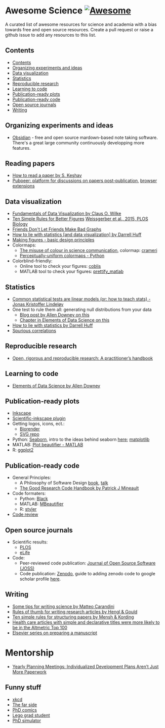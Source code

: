 # Awesome Science  [![Awesome](https://cdn.rawgit.com/sindresorhus/awesome/d7305f38d29fed78fa85652e3a63e154dd8e8829/media/badge.svg)](https://github.com/sindresorhus/awesome)

A curated list of awesome resources for science and academia with a bias towards free and open source resources. Create a pull request or raise a github issue to add any resources to this list. 

## Contents

<!-- START_TOC -->

* [Contents](#contents)
* [Organizing experiments and ideas](#organizing-experiments-and-ideas)
* [Data visualization](#data-visualization)
* [Statistics](#statistics)
* [Reproducible research](#reproducible-research)
* [Learning to code](#learning-to-code)
* [Publication-ready plots](#publication-ready-plots)
* [Publication-ready code](#publication-ready-code)
* [Open source journals](#open-source-journals)
* [Writing](#writing)

<!-- END_TOC -->

## Organizing experiments and ideas

- [Obsidian](https://obsidian.md/) - free and open source mardown-based note taking software. There's a great large community continuously developping more features. 

## Reading papers 

- [How to read a paper by S. Keshav](HowtoReadPaper.pdf)
- [Pubpeer: platform  for discussions on papers post-publication](https://pubpeer.com/), [browser extensions](https://www.pubpeer.com/static/extensions)

## Data visualization

- [Fundamentals of Data Visualization by Claus O. Wilke](https://clauswilke.com/dataviz)
- [Ten Simple Rules for Better Figures](https://journals.plos.org/ploscompbiol/article?id=10.1371/journal.pcbi.1003833)
  [Weissgerber et al., 2015, PLOS Biology](https://journals.plos.org/plosbiology/article?id=10.1371/journal.pbio.1002128)
- [Friends Don't Let Friends Make Bad Graphs](https://github.com/cxli233/FriendsDontLetFriends)
- [How to lie with statistics [and data visualization] by Darrell Huff](https://archive.org/details/HowToLieWithStatistics_201608)
- [Making figures - basic design principles](https://www.nature.com/articles/d41586-024-03477-0)
- Colormaps:
  - [The misuse of colour in science communication](https://www.nature.com/articles/s41467-020-19160-7), colormap: [crameri](https://www.fabiocrameri.ch/colourmaps/)
  - [Perceptually-uniform colormaps - Python](https://github.com/holoviz/colorcet)
- Colorblind-friendly:
  - Online tool to check your figures: [coblis](https://www.color-blindness.com/coblis-color-blindness-simulator/)
  - MATLAB tool to check your figures: [prettify_matlab](https://github.com/Julie-Fabre/prettify_matlab)
 
## Statistics
- [Common statistical tests are linear models (or: how to teach stats) - Jonas Kristoffer Lindeløv](https://lindeloev.github.io/tests-as-linear/)
- One test to rule them all: generating null distributions from your data
  - [Blog post by Allen Downey on this](https://allendowney.blogspot.com/2011/05/there-is-only-one-test.html)
  - [Chapter in Elements of Data Science on this](https://allendowney.github.io/ElementsOfDataScience/13_hypothesis.html#the-hypothesis-testing-framework)
- [How to lie with statistics by Darrell Huff](https://archive.org/details/HowToLieWithStatistics_201608)
- [Spurious correlations](https://www.tylervigen.com/spurious-correlations)
  
## Reproducible research 

- [Open, rigorous and reproducible research: A practitioner’s handbook](https://stanforddatascience.github.io/best-practices/index.html)

## Learning to code 
- [Elements of Data Science by Allen Downey](https://allendowney.github.io/ElementsOfDataScience/)

## Publication-ready plots

- [Inkscape](https://inkscape.org/)
- [Scientific-inkscape plugin](https://github.com/burghoff/Scientific-Inkscape)
- Getting logos, icons, ect.:
   - [Biorender](https://www.biorender.com/)
   - [SVG repo](https://www.svgrepo.com/)
- Python: [Seaborn](https://seaborn.pydata.org/), intro to the ideas behind seaborn [here](https://seaborn.pydata.org/tutorial/introduction.html); [matplotlib](https://matplotlib.org/)
- MATLAB: [Plot beautifier - MATLAB](https://github.com/Julie-Fabre/prettify_matlab)
- R: [ggplot2](https://ggplot2.tidyverse.org/)


## Publication-ready code 

- General Principles:
  - A Philosophy of Software Design [book](https://milkov.tech/assets/psd.pdf), [talk](https://www.youtube.com/watch?v=bmSAYlu0NcY&ab_channel=TalksatGoogle)
  - [The Good Research Code Handbook by Patrick J Mineault](https://goodresearch.dev/)
- Code formaters: 
  - Python: [Black](https://github.com/psf/black)
  - MATLAB: [MBeautifier](https://github.com/davidvarga/MBeautifier)
  - R: [styler](https://styler.r-lib.org/)
- [Code review](https://journals.plos.org/ploscompbiol/article?id=10.1371/journal.pcbi.1012375)
  
## Open source journals

- Scientific results:
  - [PLOS](https://plos.org/)
  - [eLife](https://elifesciences.org/)
- Code:
  - Peer-reviewed code publication: [Journal of Open Source Software (JOSS)](https://joss.theoj.org/)
  - Code publication: [Zenodo](https://zenodo.org/), guide to adding zenodo code to google scholar profile [here](addingZenodoToGoogleScholar.md). 


## Writing

- [Some tips for writing science by Matteo Carandini](https://www.eneuro.org/content/9/6/ENEURO.0497-22.2022.abstract)
- [Rules of thumb for writing research articles by Hengl & Gould](https://webapps.itc.utwente.nl/librarywww/papers/hengl_rules.pdf)
- [Ten simple rules for structuring papers by Mensh & Kording](https://journals.plos.org/ploscompbiol/article?id=10.1371/journal.pcbi.1005619)
- [Health care articles with simple and declarative titles were more likely to be in the Altmetric Top 100](https://www.sciencedirect.com/science/article/pii/S0895435616308538?via%3Dihub)
- [Elsevier series on preparing a manuscript](https://www.elsevier.com/connect/11-steps-to-structuring-a-science-paper-editors-will-take-seriously)

# Mentorship
- [Yearly Planning Meetings: Individualized Development Plans Aren’t Just More Paperwork](https://www.cell.com/molecular-cell/fulltext/S1097-2765(15)00307-X)
  
## Funny stuff 
- [xkcd](https://xkcd.com/)
- [The far side](https://www.thefarside.com/)
- [PhD comics](https://phdcomics.com/comics/most_popular.php)
- [Lego grad student](https://brickademics.com/gallery)
- [PhD simulator](https://research.wmz.ninja/projects/phd/index.html)
